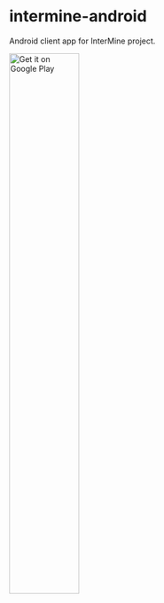 intermine-android
=================

Android client app for InterMine project.

<a href='https://play.google.com/store/apps/details?id=org.intermine.app&pcampaignid=MKT-Other-global-all-co-prtnr-py-PartBadge-Mar2515-1'><img width="50%" alt='Get it on Google Play' src='https://play.google.com/intl/en_gb/badges/images/generic/en_badge_web_generic.png'/></a>

